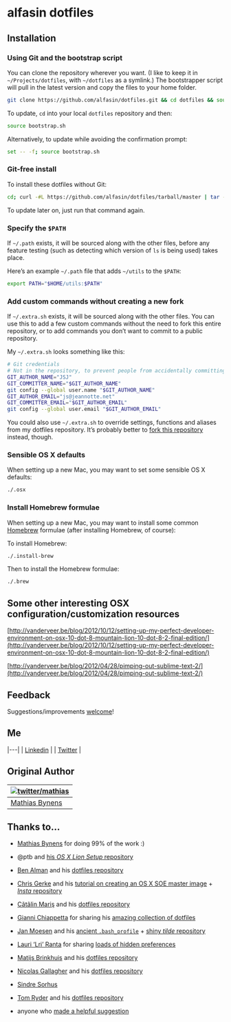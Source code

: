 # alfasin dotfiles

## Installation

### Using Git and the bootstrap script

You can clone the repository wherever you want. (I like to keep it in `~/Projects/dotfiles`, with `~/dotfiles` as a symlink.) The bootstrapper script will pull in the latest version and copy the files to your home folder.

```bash
git clone https://github.com/alfasin/dotfiles.git && cd dotfiles && source bootstrap.sh
```

To update, `cd` into your local `dotfiles` repository and then:

```bash
source bootstrap.sh
```

Alternatively, to update while avoiding the confirmation prompt:

```bash
set -- -f; source bootstrap.sh
```

### Git-free install

To install these dotfiles without Git:

```bash
cd; curl -#L https://github.com/alfasin/dotfiles/tarball/master | tar -xzv --strip-components 1 --exclude={README.md,bootstrap.sh}
```

To update later on, just run that command again.

### Specify the `$PATH`

If `~/.path` exists, it will be sourced along with the other files, before any feature testing (such as detecting which version of `ls` is being used) takes place.

Here’s an example `~/.path` file that adds `~/utils` to the `$PATH`:

```bash
export PATH="$HOME/utils:$PATH"
```

### Add custom commands without creating a new fork

If `~/.extra.sh` exists, it will be sourced along with the other files. You can use this to add a few custom commands without the need to fork this entire repository, or to add commands you don’t want to commit to a public repository.

My `~/.extra.sh` looks something like this:


```bash
# Git credentials
# Not in the repository, to prevent people from accidentally committing under my name
GIT_AUTHOR_NAME="JSJ"
GIT_COMMITTER_NAME="$GIT_AUTHOR_NAME"
git config --global user.name "$GIT_AUTHOR_NAME"
GIT_AUTHOR_EMAIL="js@jeannotte.net"
GIT_COMMITTER_EMAIL="$GIT_AUTHOR_EMAIL"
git config --global user.email "$GIT_AUTHOR_EMAIL"
```

You could also use `~/.extra.sh` to override settings, functions and aliases from my dotfiles repository. It’s probably better to [fork this repository](https://github.com/alfasin/dotfiles/fork_select) instead, though.

### Sensible OS X defaults

When setting up a new Mac, you may want to set some sensible OS X defaults:

```bash
./.osx
```

### Install Homebrew formulae

When setting up a new Mac, you may want to install some common [Homebrew](http://brew.sh/) formulae (after installing Homebrew, of course):

To install Homebrew:

```bash
./.install-brew
```

Then to install the Homebrew formulae:

```bash
./.brew
```

## Some other interesting OSX configuration/customization resources

[http://vanderveer.be/blog/2012/10/12/setting-up-my-perfect-developer-environment-on-osx-10-dot-8-mountain-lion-10-dot-8-2-final-edition/](http://vanderveer.be/blog/2012/10/12/setting-up-my-perfect-developer-environment-on-osx-10-dot-8-mountain-lion-10-dot-8-2-final-edition/)

[http://vanderveer.be/blog/2012/04/28/pimping-out-sublime-text-2/](http://vanderveer.be/blog/2012/04/28/pimping-out-sublime-text-2/)

## Feedback

Suggestions/improvements
[welcome](https://github.com/alfasin/dotfiles/issues)!

## Me

|---|
| [Linkedin](ca.linkedin.com/in/alfasin) |
| [Twitter](twitter.com/niralfasi) |


## Original Author

| [![twitter/mathias](http://gravatar.com/avatar/24e08a9ea84deb17ae121074d0f17125?s=70)](http://twitter.com/mathias "Follow @mathias on Twitter") |
|---|
| [Mathias Bynens](http://mathiasbynens.be/) |


## Thanks to…

* [Mathias Bynens](http://mathiasbynens.be/) for doing 99% of the work :)
* @ptb and [his _OS X Lion Setup_ repository](https://github.com/ptb/Mac-OS-X-Lion-Setup)
* [Ben Alman](http://benalman.com/) and his [dotfiles repository](https://github.com/cowboy/dotfiles)
* [Chris Gerke](http://www.randomsquared.com/) and his [tutorial on creating an OS X SOE master image](http://chris-gerke.blogspot.com/2012/04/mac-osx-soe-master-image-day-7.html) + [_Insta_ repository](https://github.com/cgerke/Insta)
* [Cãtãlin Mariş](https://github.com/alrra) and his [dotfiles repository](https://github.com/alrra/dotfiles)
* [Gianni Chiappetta](http://gf3.ca/) for sharing his [amazing collection of dotfiles](https://github.com/gf3/dotfiles)
* [Jan Moesen](http://jan.moesen.nu/) and his [ancient `.bash_profile`](https://gist.github.com/1156154) + [shiny _tilde_ repository](https://github.com/janmoesen/tilde)
* [Lauri ‘Lri’ Ranta](http://lri.me/) for sharing [loads of hidden preferences](http://lri.me/osx.html#hidden-preferences)
* [Matijs Brinkhuis](http://hotfusion.nl/) and his [dotfiles repository](https://github.com/matijs/dotfiles)
* [Nicolas Gallagher](http://nicolasgallagher.com/) and his [dotfiles repository](https://github.com/necolas/dotfiles)
* [Sindre Sorhus](http://sindresorhus.com/)
* [Tom Ryder](http://blog.sanctum.geek.nz/) and his [dotfiles repository](https://github.com/tejr/dotfiles)

* anyone who [made a helpful suggestion](https://github.com/alfasin/dotfiles/issues)

